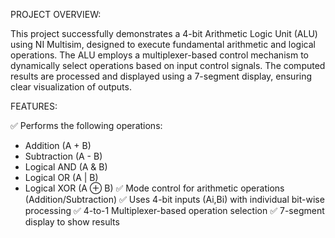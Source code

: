 PROJECT OVERVIEW:

This project successfully demonstrates a 4-bit Arithmetic Logic Unit (ALU) using NI Multisim, designed to execute fundamental arithmetic and logical operations. The ALU employs a multiplexer-based control mechanism to dynamically select operations based on input control signals. The computed results are processed and displayed using a 7-segment display, ensuring clear visualization of outputs.

FEATURES:

✅ Performs the following operations:
- Addition (A + B)
- Subtraction (A - B)
- Logical AND (A & B)
- Logical OR (A | B)
- Logical XOR (A ⊕ B)
✅ Mode control for arithmetic operations (Addition/Subtraction)
✅ Uses 4-bit inputs (Ai,Bi) with individual bit-wise processing
✅ 4-to-1 Multiplexer-based operation selection
✅ 7-segment display to show results


